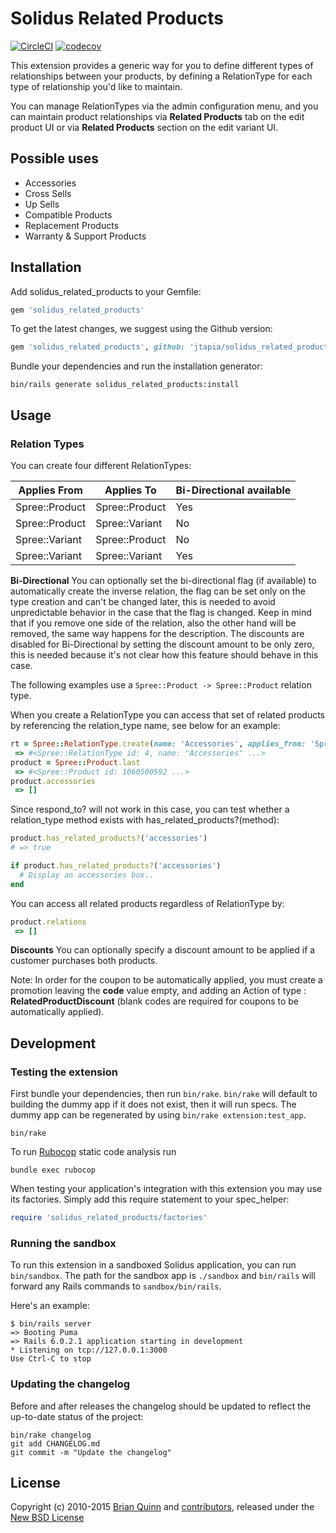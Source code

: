 # Solidus Related Products

[![CircleCI](https://circleci.com/gh/jtapia/solidus_related_products.svg?style=shield)](https://circleci.com/gh/jtapia/solidus_related_products)
[![codecov](https://codecov.io/gh/jtapia/solidus_related_products/branch/master/graph/badge.svg)](https://codecov.io/gh/jtapia/solidus_related_products)

This extension provides a generic way for you to define different types of relationships between your products, by defining a RelationType for each type of relationship you'd like to maintain.

You can manage RelationTypes via the admin configuration menu, and you can maintain product relationships via __Related Products__ tab on the edit product UI or via __Related Products__ section on the edit variant UI.

## Possible uses

* Accessories
* Cross Sells
* Up Sells
* Compatible Products
* Replacement Products
* Warranty & Support Products

## Installation

Add solidus_related_products to your Gemfile:

```ruby
gem 'solidus_related_products'
```

To get the latest changes, we suggest using the Github version:
```ruby
gem 'solidus_related_products', github: 'jtapia/solidus_related_products'
```

Bundle your dependencies and run the installation generator:

```shell
bin/rails generate solidus_related_products:install
```

## Usage

### Relation Types

You can create four different RelationTypes:

| Applies From | Applies To | Bi-Directional available |
| - | - | - |
| Spree::Product | Spree::Product | Yes |
| Spree::Product | Spree::Variant | No  |
| Spree::Variant | Spree::Product | No  |
| Spree::Variant | Spree::Variant | Yes |

**Bi-Directional**
You can optionally set the bi-directional flag (if available) to automatically create the inverse relation,
the flag can be set only on the type creation and can't be changed later, this is needed to avoid unpredictable behavior
in the case that the flag is changed.
Keep in mind that if you remove one side of the relation, also the other hand will be removed, the same way happens
for the description.
The discounts are disabled for Bi-Directional by setting the discount amount to be only zero, this is needed
because it's not clear how this feature should behave in this case.

The following examples use a `Spree::Product -> Spree::Product` relation type.

When you create a RelationType you can access that set of related products by referencing the relation_type name, see below for an example:
```ruby
rt = Spree::RelationType.create(name: 'Accessories', applies_from: 'Spree::Product', applies_to: 'Spree::Product')
 => #<Spree::RelationType id: 4, name: "Accessories" ...>
product = Spree::Product.last
 => #<Spree::Product id: 1060500592 ...>
product.accessories
 => []
```

Since respond_to? will not work in this case, you can test whether a relation_type method exists with has_related_products?(method):

```ruby
product.has_related_products?('accessories')
# => true

if product.has_related_products?('accessories')
  # Display an accessories box..
end
```

You can access all related products regardless of RelationType by:
```ruby
product.relations
 => []
```

**Discounts**
You can optionally specify a discount amount to be applied if a customer purchases both products.

Note: In order for the coupon to be automatically applied, you must create a promotion leaving the __code__ value empty, and adding an Action of type : __RelatedProductDiscount__  (blank codes are required for coupons to be automatically applied).

## Development

### Testing the extension

First bundle your dependencies, then run `bin/rake`. `bin/rake` will default to building the dummy
app if it does not exist, then it will run specs. The dummy app can be regenerated by using
`bin/rake extension:test_app`.

```shell
bin/rake
```

To run [Rubocop](https://github.com/bbatsov/rubocop) static code analysis run

```shell
bundle exec rubocop
```

When testing your application's integration with this extension you may use its factories.
Simply add this require statement to your spec_helper:

```ruby
require 'solidus_related_products/factories'
```

### Running the sandbox

To run this extension in a sandboxed Solidus application, you can run `bin/sandbox`. The path for
the sandbox app is `./sandbox` and `bin/rails` will forward any Rails commands to
`sandbox/bin/rails`.

Here's an example:

```
$ bin/rails server
=> Booting Puma
=> Rails 6.0.2.1 application starting in development
* Listening on tcp://127.0.0.1:3000
Use Ctrl-C to stop
```

### Updating the changelog

Before and after releases the changelog should be updated to reflect the up-to-date status of
the project:

```shell
bin/rake changelog
git add CHANGELOG.md
git commit -m "Update the changelog"
```

## License

Copyright (c) 2010-2015 [Brian Quinn][1] and [contributors][2], released under the [New BSD License][3]

[1]: https://github.com/BDQ
[2]: https://github.com/solidusio-contrib/solidus_related_products/graphs/contributors
[3]: https://github.com/solidusio-contrib/solidus_related_products/blob/master/LICENSE.md
